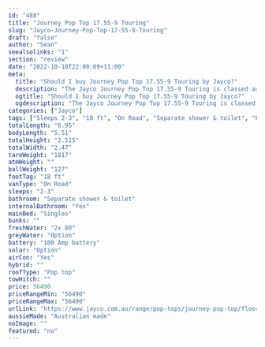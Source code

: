 ```yaml
---
id: "488"
title: "Journey Pop Top 17.55-9 Touring"
slug: "Jayco-Journey-Pop-Top-17-55-9-Touring"
draft: "false"
author: "Sean"
seealsolinks: "1"
section: "review"
date: "2022-10-10T22:00:09+11:00"
meta:
  title: "Should I buy Journey Pop Top 17.55-9 Touring by Jayco?"
  description: "The Jayco Journey Pop Top 17.55-9 Touring is classed as On Road, and sleeps 2-3 people. It is Australian made and comes in at 18 ft. It generally has Separate shower & toilet."
  ogtitle: "Should I buy Journey Pop Top 17.55-9 Touring by Jayco?"
  ogdescription: "The Jayco Journey Pop Top 17.55-9 Touring is classed as On Road, and sleeps 2-3 people. It is Australian made and comes in at 18 ft. It generally has Separate shower & toilet."
categories: ["Jayco"]
tags: ["Sleeps 2-3", "18 ft", "On Road", "Separate shower & toilet", "Pop top", "50 - 60k", "Australian made"]
totalLength: "6.95"
bodyLength: "5.51"
totalHeight: "2.515"
totalWidth: "2.47"
tareWeight: "1817"
atmWeight: ""
ballWeight: "127"
footTag: "18 ft"
vanType: "On Road"
sleeps: "2-3"
bathroom: "Separate shower & toilet"
internalBathroom: "Yes"
mainBed: "Singles"
bunks: ""
freshWater: "2x 80"
greyWater: "Option"
battery: "100 Amp battery"
solar: "Option"
airCon: "Yes"
hybrid: ""
roofType: "Pop top"
towHitch: ""
price: 56490
priceRangeMin: "56490"
priceRangeMax: "56490"
urlLink: "https://www.jayco.com.au/range/pop-tops/journey-pop-top/floor-plans/touring/journey-1755-9jy-my22"
aussieMade: "Australian made"
noImage: ""
featured: "no"
---
```

